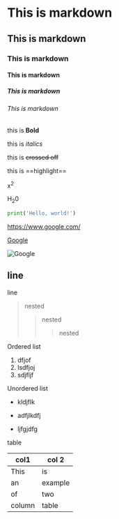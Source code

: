 # This is markdown
## This is markdown
### This is markdown
#### This is markdown
##### This is markdown
###### This is markdown
this is **Bold**

this is *italics*

this is ~~crossed off~~

this is ==highlight==

x<sup>2</sup>

H<sub>2</sub>0

```python
print('Hello, world!')
```
https://www.google.com/

[Google](https://www.google.com/)

![Google](https://www.google.com/images/branding/googlelogo/1x/googlelogo_color_272x92dp.png)

line
---
line

> nested
>>nested
>>>nested

Ordered list

1. dfjof
2. lsdfjoj
1. sdjfljf

Unordered list

* kldjflk
+ adfjlkdfj


+ ljfgjdfg

table

| col1 | col 2 |
| ---- | ----  |
| This | is    |
|  an  | example |
|  of  |  two  |
| column| table |